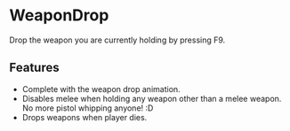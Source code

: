 # WeaponDrop
Drop the weapon you are currently holding by pressing F9.
## Features
- Complete with the weapon drop animation.
- Disables melee when holding any weapon other than a melee weapon. No more pistol whipping anyone! :D
- Drops weapons when player dies.
